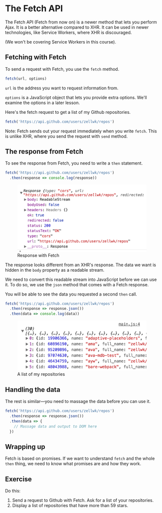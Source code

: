 # The Fetch API

The Fetch API (Fetch from now on) is a newer method that lets you perform Ajax. It is a better alternative compared to XHR. It can be used in newer technologies, like Service Workers, where XHR is discouraged.

(We won't be covering Service Workers in this course).

## Fetching with Fetch

To send a request with Fetch, you use the `fetch` method.

```js
fetch(url, options)
```

`url` is the address you want to request information from.

`options` is a JavaScript object that lets you provide extra options. We'll examine the options in a later lesson.

Here's the fetch request to get a list of my Github repositories.

```js
fetch('https://api.github.com/users/zellwk/repos')
```

Note: Fetch sends out your request immediately when you write `fetch`. This is unlike XHR, where you send the request with `send` method.

## The response from Fetch

To see the response from Fetch, you need to write a `then` statement.

```js
fetch('https://api.github.com/users/zellwk/repos')
  .then(response => console.log(response))
```

<figure>
  <img src="../../images/ajax/fetch/response.png" alt="Response with Fetch">
  <figcaption>Response with Fetch</figcaption>
</figure>

The response looks different from an XHR's response. The data we want is hidden in the `body` property as a readable stream.

We need to convert this readable stream into JavaScript before we can use it. To do so, we use the `json` method that comes with a Fetch response.

You will be able to see the data you requested a second `then` call.

```js
fetch('https://api.github.com/users/zellwk/repos')
  .then(response => response.json())
  .then(data => console.log(data))
```

<figure>
  <img src="../../images/ajax/json/repos.png" alt="A list of my repositories">
  <figcaption aria-hidden>A list of my repositories</figcaption>
</figure>

## Handling the data

The rest is similar—you need to massage the data before you can use it.

```js
fetch('https://api.github.com/users/zellwk/repos')
  .then(response => response.json())
  .then(data => {
    // Massage data and output to DOM here
  })
```

## Wrapping up

Fetch is based on promises. If we want to understand `fetch` and the whole `then` thing, we need to know what promises are and how they work.

## Exercise

Do this:

1. Send a request to Github with Fetch. Ask for a list of your repositories.
2. Display a list of repositories that have more than 59 stars.
